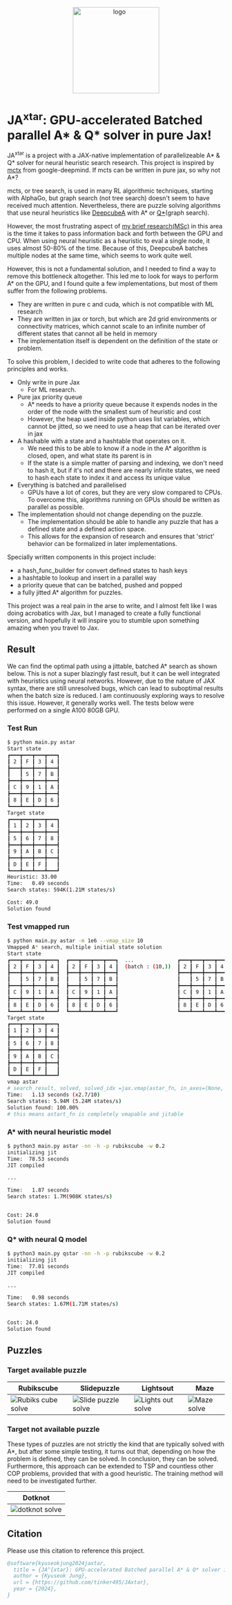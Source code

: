 <div align="center">
  <img src="images/JAxtar.png" alt="logo" width="200"></img>
</div>

# JA<sup>xtar</sup>: GPU-accelerated Batched parallel A\* & Q\* solver in pure Jax!

JA<sup>xtar</sup> is a project with a JAX-native implementation of parallelizeable A\* & Q\* solver for neural heuristic search research.
This project is inspired by [mctx](https://github.com/google-deepmind/mctx) from google-deepmind. If mcts can be written in pure jax, so why not A\*?

mcts, or tree search, is used in many RL algorithmic techniques, starting with AlphaGo, but graph search (not tree search) doesn't seem to have received much attention. Nevertheless, there are puzzle solving algorithms that use neural heuristics like [DeepcubeA](https://github.com/forestagostinelli/DeepCubeA) with A\* or [Q\*](https://arxiv.org/abs/2102.04518)(graph search).

However, the most frustrating aspect of [my brief research(MSc)](https://drive.google.com/file/d/1clo8OmuXvIHhJzOUhH__0ZWzAamgVK84/view?usp=drive_link) in this area is the time it takes to pass information back and forth between the GPU and CPU.
When using neural heuristic as a heuristic to eval a single node, it uses almost 50-80% of the time. Because of this, DeepcubeA batches multiple nodes at the same time, which seems to work quite well.

However, this is not a fundamental solution, and I needed to find a way to remove this bottleneck altogether. This led me to look for ways to perform A\* on the GPU, and I found quite a few implementations, but most of them suffer from the following problems.

- They are written in pure c and cuda, which is not compatible with ML research
- They are written in jax or torch, but which are 2d grid environments or connectivity matrices, which cannot scale to an infinite number of different states that cannot all be held in memory
- The implementation itself is dependent on the definition of the state or problem.

To solve this problem, I decided to write code that adheres to the following principles and works.

- Only write in pure Jax
  - For ML research.
- Pure jax priority queue
  - A\* needs to have a priority queue because it expends nodes in the order of the node with the smallest sum of heuristic and cost
  - However, the heap used inside python uses list variables, which cannot be jitted, so we need to use a heap that can be iterated over in jax
- A hashable with a state and a hashtable that operates on it.
  - We need this to be able to know if a node in the A\* algorithm is closed, open, and what state its parent is in
  - If the state is a simple matter of parsing and indexing, we don't need to hash it, but if it's not and there are nearly infinite states, we need to hash each state to index it and access its unique value
- Everything is batched and parallelised
  - GPUs have a lot of cores, but they are very slow compared to CPUs. To overcome this, algorithms running on GPUs should be written as parallel as possible.
- The implementation should not change depending on the puzzle.
  - The implementation should be able to handle any puzzle that has a defined state and a defined action space.
  - This allows for the expansion of research and ensures that 'strict' behavior can be formalized in later implementations.

Specially written components in this project include:

- a hash_func_builder for convert defined states to hash keys
- a hashtable to lookup and insert in a parallel way
- a priority queue that can be batched, pushed and popped
- a fully jitted A\* algorithm for puzzles.

This project was a real pain in the arse to write, and I almost felt like I was doing acrobatics with Jax, but I managed to create a fully functional version, and hopefully it will inspire you to stumble upon something amazing when you travel to Jax.

## Result

We can find the optimal path using a jittable, batched A\* search as shown below. This is not a super blazingly fast result, but it can be well integrated with heuristics using neural networks.
However, due to the nature of JAX syntax, there are still unresolved bugs, which can lead to suboptimal results when the batch size is reduced. I am continuously exploring ways to resolve this issue. However, it generally works well.
The tests below were performed on a single A100 80GB GPU.

### Test Run

```bash
$ python main.py astar
Start state
┏━━━┳━━━┳━━━┳━━━┓
┃ 2 ┃ F ┃ 3 ┃ 4 ┃
┣━━━╋━━━╋━━━╋━━━┫
┃   ┃ 5 ┃ 7 ┃ B ┃
┣━━━╋━━━╋━━━╋━━━┫
┃ C ┃ 9 ┃ 1 ┃ A ┃
┣━━━╋━━━╋━━━╋━━━┫
┃ 8 ┃ E ┃ D ┃ 6 ┃
┗━━━┻━━━┻━━━┻━━━┛
Target state
┏━━━┳━━━┳━━━┳━━━┓
┃ 1 ┃ 2 ┃ 3 ┃ 4 ┃
┣━━━╋━━━╋━━━╋━━━┫
┃ 5 ┃ 6 ┃ 7 ┃ 8 ┃
┣━━━╋━━━╋━━━╋━━━┫
┃ 9 ┃ A ┃ B ┃ C ┃
┣━━━╋━━━╋━━━╋━━━┫
┃ D ┃ E ┃ F ┃   ┃
┗━━━┻━━━┻━━━┻━━━┛
Heuristic: 33.00
Time:   0.49 seconds
Search states: 594K(1.21M states/s)

Cost: 49.0
Solution found
```

### Test vmapped run

```bash
$ python main.py astar -m 1e6 --vmap_size 10
Vmapped A* search, multiple initial state solution
Start state
┏━━━┳━━━┳━━━┳━━━┓  ┏━━━┳━━━┳━━━┳━━━┓  ...              ┏━━━┳━━━┳━━━┳━━━┓  ┏━━━┳━━━┳━━━┳━━━┓
┃ 2 ┃ F ┃ 3 ┃ 4 ┃  ┃ 2 ┃ F ┃ 3 ┃ 4 ┃  (batch : (10,))  ┃ 2 ┃ F ┃ 3 ┃ 4 ┃  ┃ 2 ┃ F ┃ 3 ┃ 4 ┃
┣━━━╋━━━╋━━━╋━━━┫  ┣━━━╋━━━╋━━━╋━━━┫                   ┣━━━╋━━━╋━━━╋━━━┫  ┣━━━╋━━━╋━━━╋━━━┫
┃   ┃ 5 ┃ 7 ┃ B ┃  ┃   ┃ 5 ┃ 7 ┃ B ┃                   ┃   ┃ 5 ┃ 7 ┃ B ┃  ┃   ┃ 5 ┃ 7 ┃ B ┃
┣━━━╋━━━╋━━━╋━━━┫  ┣━━━╋━━━╋━━━╋━━━┫                   ┣━━━╋━━━╋━━━╋━━━┫  ┣━━━╋━━━╋━━━╋━━━┫
┃ C ┃ 9 ┃ 1 ┃ A ┃  ┃ C ┃ 9 ┃ 1 ┃ A ┃                   ┃ C ┃ 9 ┃ 1 ┃ A ┃  ┃ C ┃ 9 ┃ 1 ┃ A ┃
┣━━━╋━━━╋━━━╋━━━┫  ┣━━━╋━━━╋━━━╋━━━┫                   ┣━━━╋━━━╋━━━╋━━━┫  ┣━━━╋━━━╋━━━╋━━━┫
┃ 8 ┃ E ┃ D ┃ 6 ┃  ┃ 8 ┃ E ┃ D ┃ 6 ┃                   ┃ 8 ┃ E ┃ D ┃ 6 ┃  ┃ 8 ┃ E ┃ D ┃ 6 ┃
┗━━━┻━━━┻━━━┻━━━┛  ┗━━━┻━━━┻━━━┻━━━┛                   ┗━━━┻━━━┻━━━┻━━━┛  ┗━━━┻━━━┻━━━┻━━━┛
Target state
┏━━━┳━━━┳━━━┳━━━┓
┃ 1 ┃ 2 ┃ 3 ┃ 4 ┃
┣━━━╋━━━╋━━━╋━━━┫
┃ 5 ┃ 6 ┃ 7 ┃ 8 ┃
┣━━━╋━━━╋━━━╋━━━┫
┃ 9 ┃ A ┃ B ┃ C ┃
┣━━━╋━━━╋━━━╋━━━┫
┃ D ┃ E ┃ F ┃   ┃
┗━━━┻━━━┻━━━┻━━━┛
vmap astar
# search_result, solved, solved_idx =jax.vmap(astar_fn, in_axes=(None, 0, 0, None))(search_result_build(), states, filled, target)
Time:   1.13 seconds (x2.7/10)
Search states: 5.94M (5.24M states/s)
Solution found: 100.00%
# this means astart_fn is completely vmapable and jitable
```

### A\* with neural heuristic model

```bash
$ python3 main.py astar -nn -h -p rubikscube -w 0.2
initializing jit
Time:  78.53 seconds
JIT compiled

...

Time:   1.87 seconds
Search states: 1.7M(908K states/s)


Cost: 24.0
Solution found
```

### Q\* with neural Q model

```bash
$ python3 main.py qstar -nn -h -p rubikscube -w 0.2
initializing jit
Time:  77.01 seconds
JIT compiled

...

Time:   0.98 seconds
Search states: 1.67M(1.71M states/s)


Cost: 24.0
Solution found
```

## Puzzles

### Target available puzzle

| Rubikscube                                       | Slidepuzzle                                        | Lightsout                                      | Maze                                |
| ------------------------------------------------ | -------------------------------------------------- | ---------------------------------------------- | ----------------------------------- |
| ![Rubiks cube solve](images/rubikscubesolve.png) | ![Slide puzzle solve](images/slidepuzzlesolve.png) | ![Lights out solve](images/lightsoutsolve.png) | ![Maze solve](images/mazesolve.png) |

### Target not available puzzle

These types of puzzles are not strictly the kind that are typically solved with A\*, but after some simple testing, it turns out that, depending on how the problem is defined, they can be solved. In conclusion, they can be solved. Furthermore, this approach can be extended to TSP and countless other COP problems, provided that with a good heuristic. The training method will need to be investigated further.

| Dotknot                              |
| ------------------------------------ |
| ![dotknot solve](images/dotknot.png) |

## Citation

Please use this citation to reference this project.

```bibtex
@software{kyuseokjung2024jaxtar,
  title = {JA^{xtar}: GPU-accelerated Batched parallel A* & Q* solver in pure Jax!},
  author = {Kyuseok Jung},
  url = {https://github.com/tinker495/JAxtar},
  year = {2024},
}
```

